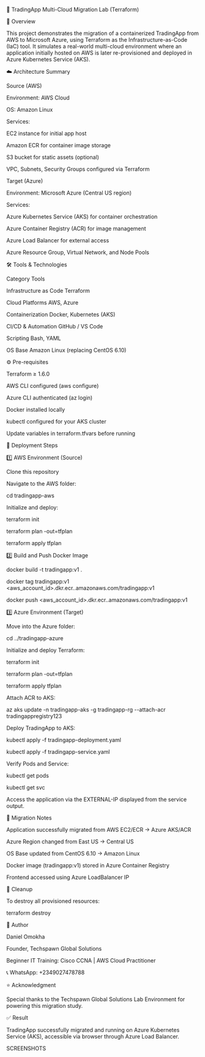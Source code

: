 🧩 TradingApp Multi-Cloud Migration Lab (Terraform)

🏁 Overview

This project demonstrates the migration of a containerized TradingApp from AWS to Microsoft Azure, using Terraform as the Infrastructure-as-Code (IaC) tool.
It simulates a real-world multi-cloud environment where an application initially hosted on AWS is later re-provisioned and deployed in Azure Kubernetes Service (AKS).

☁️ Architecture Summary

Source (AWS)

Environment: AWS Cloud

OS: Amazon Linux

Services:

EC2 instance for initial app host

Amazon ECR for container image storage

S3 bucket for static assets (optional)

VPC, Subnets, Security Groups configured via Terraform

Target (Azure)

Environment: Microsoft Azure (Central US region)

Services:

Azure Kubernetes Service (AKS) for container orchestration

Azure Container Registry (ACR) for image management

Azure Load Balancer for external access

Azure Resource Group, Virtual Network, and Node Pools

🛠️ Tools & Technologies

Category	Tools

Infrastructure as Code	Terraform

Cloud Platforms	AWS, Azure

Containerization	Docker, Kubernetes (AKS)

CI/CD & Automation	GitHub / VS Code

Scripting	Bash, YAML

OS Base	Amazon Linux (replacing CentOS 6.10)

⚙️ Pre-requisites

Terraform ≥ 1.6.0

AWS CLI configured (aws configure)

Azure CLI authenticated (az login)

Docker installed locally

kubectl configured for your AKS cluster

Update variables in terraform.tfvars before running

🚀 Deployment Steps

1️⃣ AWS Environment (Source)

Clone this repository

Navigate to the AWS folder:

cd tradingapp-aws


Initialize and deploy:

terraform init

terraform plan -out=tfplan

terraform apply tfplan

2️⃣ Build and Push Docker Image

docker build -t tradingapp:v1 .

docker tag tradingapp:v1 <aws_account_id>.dkr.ecr.<region>.amazonaws.com/tradingapp:v1

docker push <aws_account_id>.dkr.ecr.<region>.amazonaws.com/tradingapp:v1

3️⃣ Azure Environment (Target)

Move into the Azure folder:

cd ../tradingapp-azure


Initialize and deploy Terraform:

terraform init

terraform plan -out=tfplan

terraform apply tfplan


Attach ACR to AKS:

az aks update -n tradingapp-aks -g tradingapp-rg --attach-acr tradingappregistry123


Deploy TradingApp to AKS:

kubectl apply -f tradingapp-deployment.yaml

kubectl apply -f tradingapp-service.yaml


Verify Pods and Service:

kubectl get pods

kubectl get svc


Access the application via the EXTERNAL-IP displayed from the service output.

🧭 Migration Notes

Application successfully migrated from AWS EC2/ECR → Azure AKS/ACR

Azure Region changed from East US → Central US

OS Base updated from CentOS 6.10 → Amazon Linux

Docker image (tradingapp:v1) stored in Azure Container Registry

Frontend accessed using Azure LoadBalancer IP

🧹 Cleanup

To destroy all provisioned resources:

terraform destroy

💼 Author

Daniel Omokha

Founder, Techspawn Global Solutions

Beginner IT Training: Cisco CCNA | AWS Cloud Practitioner

📞 WhatsApp: +2349027478788

⭐ Acknowledgment

Special thanks to the Techspawn Global Solutions Lab Environment for powering this migration study.

✅ Result

TradingApp successfully migrated and running on Azure Kubernetes Service (AKS), accessible via browser through Azure Load Balancer.

SCREENSHOTS




